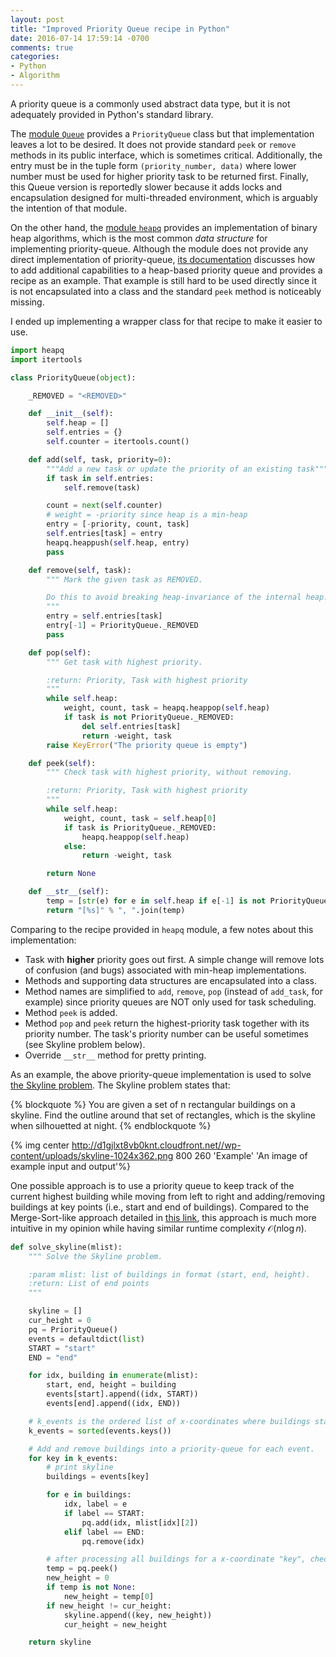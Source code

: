 ```yaml
---
layout: post
title: "Improved Priority Queue recipe in Python"
date: 2016-07-14 17:59:14 -0700
comments: true
categories: 
- Python
- Algorithm
---
```


A priority queue is a commonly used abstract data type, but it is not adequately provided in Python's standard library.

The [module `Queue`](https://docs.python.org/2/library/queue.html) provides a `PriorityQueue` class but that implementation leaves a lot to be desired.
It does not provide standard `peek` or `remove` methods in its public interface, which is sometimes critical.
Additionally, the entry must be in the tuple form `(priority_number, data)` where lower number must be used for higher priority task to be returned first.
Finally, this Queue version is reportedly slower because it adds locks and encapsulation designed for multi-threaded environment, which is arguably the intention of that module.

On the other hand, the [module `heapq`](https://docs.python.org/2/library/heapq.html) provides an implementation of binary heap algorithms, which is the most common *data structure* for implementing priority-queue. 
Although the module does not provide any direct implementation of priority-queue, [its documentation](https://docs.python.org/2/library/heapq.html) discusses how to add additional capabilities to a heap-based priority queue and provides a recipe as an example.
That example is still hard to be used directly since it is not encapsulated into a class and the standard `peek` method is noticeably missing.

I ended up implementing a wrapper class for that recipe to make it easier to use.


``` python Improved priority-queue recipe
import heapq
import itertools

class PriorityQueue(object):

    _REMOVED = "<REMOVED>"

    def __init__(self):
        self.heap = []
        self.entries = {}
        self.counter = itertools.count()

    def add(self, task, priority=0):
        """Add a new task or update the priority of an existing task"""
        if task in self.entries:
            self.remove(task)

        count = next(self.counter)
        # weight = -priority since heap is a min-heap
        entry = [-priority, count, task]
        self.entries[task] = entry
        heapq.heappush(self.heap, entry)
        pass

    def remove(self, task):
        """ Mark the given task as REMOVED.

        Do this to avoid breaking heap-invariance of the internal heap.
        """
        entry = self.entries[task]
        entry[-1] = PriorityQueue._REMOVED
        pass

    def pop(self):
        """ Get task with highest priority.

        :return: Priority, Task with highest priority
        """
        while self.heap:
            weight, count, task = heapq.heappop(self.heap)
            if task is not PriorityQueue._REMOVED:
                del self.entries[task]
                return -weight, task
        raise KeyError("The priority queue is empty")

    def peek(self):
        """ Check task with highest priority, without removing.

        :return: Priority, Task with highest priority
        """
        while self.heap:
            weight, count, task = self.heap[0]
            if task is PriorityQueue._REMOVED:
                heapq.heappop(self.heap)
            else:
                return -weight, task

        return None

    def __str__(self):
        temp = [str(e) for e in self.heap if e[-1] is not PriorityQueue._REMOVED]
        return "[%s]" % ", ".join(temp)
```

Comparing to the recipe provided in `heapq` module, a few notes about this implementation:

* Task with **higher** priority goes out first. A simple change will remove lots of confusion (and bugs) associated with min-heap implementations. 
* Methods and supporting data structures are encapsulated into a class. 
* Method names are simplified to `add`, `remove`, `pop` (instead of `add_task`, for example) since priority queues are NOT only used for task scheduling.
* Method `peek` is added.
* Method `pop` and `peek` return the highest-priority task together with its priority number. The task's priority number can be useful sometimes (see Skyline problem below).
* Override `__str__` method for pretty printing.

As an example, the above priority-queue implementation is used to solve [the Skyline problem](http://www.geeksforgeeks.org/divide-and-conquer-set-7-the-skyline-problem/).
The Skyline problem states that: 

{% blockquote %}
You are given a set of n rectangular buildings on a skyline. Find the outline around that set of rectangles, which is the skyline when silhouetted at night.
{% endblockquote %}

{% img center http://d1gjlxt8vb0knt.cloudfront.net//wp-content/uploads/skyline-1024x362.png 800 260 'Example' 'An image of example input and output'%}

One possible approach is to use a priority queue to keep track of the current highest building
while moving from left to right and adding/removing buildings at key points (i.e., start and end of buildings).
Compared to the Merge-Sort-like approach detailed in [this link](http://www.geeksforgeeks.org/divide-and-conquer-set-7-the-skyline-problem/), this approach is much more intuitive in my opinion while having similar runtime complexity $\mathcal{O}(n\log{}n)$.

``` python Solution to Skyline problem
def solve_skyline(mlist):
    """ Solve the Skyline problem.

    :param mlist: list of buildings in format (start, end, height).
    :return: List of end points
    """

    skyline = []
    cur_height = 0
    pq = PriorityQueue()
    events = defaultdict(list)
    START = "start"
    END = "end"

    for idx, building in enumerate(mlist):
        start, end, height = building
        events[start].append((idx, START))
        events[end].append((idx, END))

    # k_events is the ordered list of x-coordinates where buildings start or end (events)
    k_events = sorted(events.keys())

    # Add and remove buildings into a priority-queue for each event.
    for key in k_events:
        # print skyline
        buildings = events[key]

        for e in buildings:
            idx, label = e
            if label == START:
                pq.add(idx, mlist[idx][2])
            elif label == END:
                pq.remove(idx)

        # after processing all buildings for a x-coordinate "key", check the current highest building
        temp = pq.peek()
        new_height = 0
        if temp is not None:
            new_height = temp[0]
        if new_height != cur_height:
            skyline.append((key, new_height))
            cur_height = new_height

    return skyline
```
